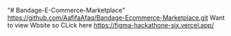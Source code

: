 "# Bandage-E-Commerce-Marketplace" 
https://github.com/AafifaAfaq/Bandage-Ecommerce-Marketplace.git
Want to view Wbsite so CLick here
https://figma-hackathone-six.vercel.app/
